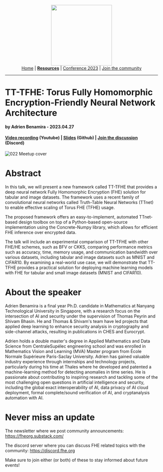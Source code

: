 <!-- Main header navigation -->
<p align="center">
  <img width="200" src="https://user-images.githubusercontent.com/5758427/180978488-db825482-5a58-4c7c-9589-c494a6f0be04.png"><br/>
  <a href="https://fhe-org.github.io">Home</a> | <a href="https://fhe-org.github.io/resources"><b>Resources</b></a> | <a href="https://fhe-org.github.io/conferences/conference-2023/home">Conference 2023</a> | <a href="https://fhe-org.github.io/community">Join the community</a>
</p>
<hr/>
<!-- /Main header navigation -->

# TT-TFHE: Torus Fully Homomorphic Encryption-Friendly Neural Network Architecture
#### by Adrien Benamira - 2023.04.27
#### <a href="https://www.youtube.com/watch?v=_yvYHipEByI&list=PLnbmMskCVh1chnSM8Jjy6Nk3IH6fpn7MM&index=1">Video recording</a> (Youtube) | <a href="https://github.com/FHE-org/fhe-org.github.io/files/11420881/TT-TFHE_Torus_Fully_Homomorphic_Encryption-Friendly_Neural_Network_Architecture.md.pdf">Slides</a> (Github) | <a href="https://discord.fhe.org">Join the discussion</a> (Discord)

![022 Meetup cover](https://github.com/FHE-org/fhe-org.github.io/assets/37557436/4ca85514-29db-4f12-9c04-043b83bd6006)

# Abstract

In this talk, we will present a new framework called TT-TFHE that provides a deep neural network Fully Homomorphic Encryption (FHE) solution for tabular and image datasets. The framework uses a recent family of convolutional neural networks called Truth-Table Neural Networks (TTnet) to enable effective scaling of Torus FHE (TFHE) usage.

The proposed framework offers an easy-to-implement, automated TTnet-based design toolbox on top of a Python-based open-source implementation using the Concrete-Numpy library, which allows for efficient FHE inference over encrypted data.

The talk will include an experimental comparison of TT-TFHE with other FHE/HE schemes, such as BFV or CKKS, comparing performance metrics such as accuracy, time, memory usage, and communication bandwidth over various datasets, including tabular and image datasets such as MNIST and CIFAR10. By examining a real-world use case, we will demonstrate that TT-TFHE provides a practical solution for deploying machine learning models with FHE for tabular and small image datasets (MNIST and CIFAR10).

# About the speaker

Adrien Benamira is a final year Ph.D. candidate in Mathematics at Nanyang Technological University in Singapore, with a research focus on the intersection of AI and security under the supervision of Thomas Peyrin and Shivam Bhasin. He and Thomas & Shivam's team have led projects that applied deep learning to enhance security analysis in cryptography and side-channel attacks, resulting in publications in CHES and Eurocrypt.

Adrien holds a double master's degree in Applied Mathematics and Data Science from CentraleSupélec engineering school and was enrolled in Mathematics Vision and Learning (MVA) Master program from École Normale Supérieure Paris-Saclay University. Adrien has gained valuable industry experience through internships and technology projects, particularly during his time at Thales where he developed and patented a machine-learning method for detecting anomalies in time series. He is passionate about contributing to inspiring research and tackling some of the most challenging open questions in artificial intelligence and security, including the global exact interoperability of AI, data privacy of AI cloud deployment, formal complete/sound verification of AI, and cryptanalysis automation with AI.

# Never miss an update

The newsletter where we post community announcements: https://fheorg.substack.com/

The discord server where you can discuss FHE related topics with the community: https://discord.fhe.org

Make sure to join either (or both) of these to stay informed about future events!
